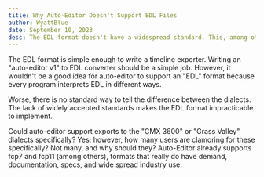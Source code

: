 ```yaml
---
title: Why Auto-Editor Doesn't Support EDL Files
author: WyattBlue
date: September 10, 2023
desc: The EDL format doesn't have a widespread standard. This, among other issues, makes it impractical to support.
---
```


The EDL format is simple enough to write a timeline exporter. Writing an "auto-editor v1" to EDL converter should be a simple job. However, it wouldn't be a good idea for auto-editor to support an "EDL" format because every program interprets EDL in different ways. 

Worse, there is no standard way to tell the difference between the dialects. The lack of widely accepted standards makes the EDL format impracticable to implement.

Could auto-editor support exports to the "CMX 3600" or "Grass Valley" dialects specifically? 
Yes; however, how many users are clamoring for these specifically? Not many, and why should they? Auto-Editor already supports fcp7 and fcp11 (among others), formats that really do have demand, documentation, specs, and wide spread industry use.

